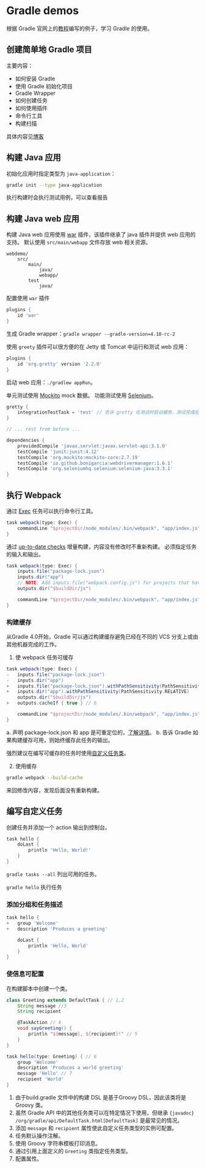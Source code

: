 # Gradle demos

根据 Gradle 官网上的[教程](https://gradle.org/guides/)编写的例子，学习 Gradle 的使用。

## 创建简单地 Gradle 项目

主要内容：

- 如何安装 Gradle
- 使用 Gradle 初始化项目
- Gradle Wrapper
- 如何创建任务
- 如何使用插件
- 命令行工具
- 构建扫描

具体内容见[博客](https://blog.whezh.com/gradle-basic-usage/)

## 构建 Java 应用

初始化应用时指定类型为 `java-application`：

```bash
gradle init --type java-application
```

执行构建时会执行测试用例，可以查看报告

## 构建 Java web 应用

构建 Java web 应用使用 [war](https://docs.gradle.org/4.10-rc-2/userguide/war_plugin.html) 插件，该插件继承了 java 插件并提供 web 应用的支持。
默认使用 `src/main/webapp` 文件存放 web 相关资源。

```text
webdemo/
    src/
        main/
            java/
            webapp/
        test
            java/
```

配置使用 `war` 插件
```gradle
plugins {
    id 'war'  
}
```

生成 Gradle wrapper：`gradle wrapper --gradle-version=4.10-rc-2`

使用 `greety` 插件可以很方便的在 Jetty 或 Tomcat 中运行和测试 web 应用：
```gradle
plugins {
    id 'org.gretty' version '2.2.0' 
}
```

启动 web 应用：`./gradlew appRun`。

单元测试使用 [Mockito](http://site.mockito.org/) mock 数据。
功能测试使用 [Selenium](https://www.seleniumhq.org/)。
```gradle
gretty {
    integrationTestTask = 'test' // 告诉 gretty 在测试时启动服务，测试完成后关闭
}

// ... rest from before ...

dependencies {
    providedCompile 'javax.servlet:javax.servlet-api:3.1.0'
    testCompile 'junit:junit:4.12'
    testCompile 'org.mockito:mockito-core:2.7.19'
    testCompile 'io.github.bonigarcia:webdrivermanager:1.6.1' 
    testCompile 'org.seleniumhq.selenium:selenium-java:3.3.1' 
}
```

## 执行 Webpack

通过 [Exec](https://docs.gradle.org/current/dsl/org.gradle.api.tasks.Exec.html) 任务可以执行命令行工具。

```gradle
task webpack(type: Exec) { 
    commandLine "$projectDir/node_modules/.bin/webpack", "app/index.js", "$buildDir/js/bundle.js"
}
```

通过 [up-to-date checks](https://docs.gradle.org/current/userguide/more_about_tasks.html#sec:up_to_date_checks) 增量构建，内容没有修改时不重新构建。
必须指定任务的输入和输出。
```gradle
task webpack(type: Exec) {
    inputs.file("package-lock.json")
    inputs.dir("app")
    // NOTE: Add inputs.file("webpack.config.js") for projects that have it
    outputs.dir("$buildDir/js")

    commandLine "$projectDir/node_modules/.bin/webpack", "app/index.js", "$buildDir/js/bundle.js"
}
```

### 构建缓存

从Gradle 4.0开始，Gradle 可以通过构建缓存避免已经在不同的 VCS 分支上或由其他机器完成的工作。

1. 使 webpack 任务可缓存
```gradle
task webpack(type: Exec) {
-   inputs.file("package-lock.json")
-   inputs.dir("app")
+   inputs.file("package-lock.json").withPathSensitivity(PathSensitivity.RELATIVE)  // a
+   inputs.dir("app").withPathSensitivity(PathSensitivity.RELATIVE)
    outputs.dir("$buildDir/js")
+   outputs.cacheIf { true } // b

    commandLine "$projectDir/node_modules/.bin/webpack", "app/index.js", "$buildDir/js/bundle.js"
}
```

a. 声明 package-lock.json 和 app 是可重定位的，[了解详情](https://guides.gradle.org/using-build-cache/#relocatability)。
b. 告诉 Gradle 如果构建缓存可用，则始终缓存此任务的输出。

强烈建议在编写可缓存的任务时使用[自定义任务类](https://docs.gradle.org/current/userguide/custom_tasks.html)。

2. 使用缓存 

```bash
gradle webpack --build-cache
```

来回修改内容，发现后面没有重新构建。

## 编写自定义任务

创建任务并添加一个 action 输出到控制台。

```gradle
task hello { 
    doLast { 
        println 'Hello, World!'
    }
}
```

`gradle tasks --all` 列出可用的任务。

`gradle hello` 执行任务

### 添加分组和任务描述

```gradle
task hello {
+   group 'Welcome'
+   description 'Produces a greeting'

    doLast {
        println 'Hello, World'
    }
}
```

### 使信息可配置

在构建脚本中创建一个类。

```gradle
class Greeting extends DefaultTask { // 1,2
    String message //3
    String recipient

    @TaskAction // 4
    void sayGreeting() {
        println "${message}, ${recipient}!" // 5
    }
}

task hello(type: Greeting) { // 6
    group 'Welcome'
    description 'Produces a world greeting'
    message 'Hello' // 7
    recipient 'World'
}
```

1. 由于build.gradle 文件中的构建 DSL 是基于Groovy DSL，因此该类将是 Groovy 类。
2. 虽然 Gradle API 中的其他任务类可以在特定情况下使用，但继承 `{javadoc} /org/gradle/api/DefaultTask.html[DefaultTask]` 是最常见的情况。
3. 添加 `message` 和 `recipient` 属性使此自定义任务类型的实例可配置。
4. 任务默认操作注解。
5. 使用 Groovy 字符串模板打印消息。
6. 通过引用上面定义的 `Greeting` 类指定任务类型。
7. 配置属性。
